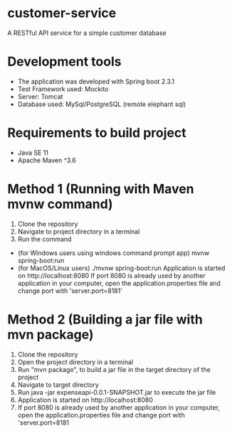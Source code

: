 # customer-service
A RESTful API service for a simple customer database

# Development tools
- The application was developed with Spring boot 2.3.1
- Test Framework used: Mockito
- Server: Tomcat
- Database used: MySql/PostgreSQL (remote elephant sql)

# Requirements to build project
- Java SE 11
- Apache Maven ^3.6

# Method 1 (Running with Maven mvnw command)
1. Clone the repository
2. Navigate to project directory in a terminal
3. Run the command
- (for Windows users using windows command prompt app) mvnw spring-boot:run
- (for MacOS/Linux users) ./mvnw spring-boot:run
Application is started on http://localhost:8080
If port 8080 is already used by another application in your computer, open the application.properties file and change port with 'server.port=8181'

# Method 2 (Building a jar file with mvn package)
1. Clone the repository
2. Open the project directory in a terminal
3. Run "mvn package", to build a jar file in the target directory of the project
4. Navigate to target directory
5. Run java -jar expenseapi-0.0.1-SNAPSHOT.jar to execute the jar file
6. Application is started on http://localhost:8080
7. If port 8080 is already used by another application in your computer, open the application.properties file and change port with 'server.port=8181
